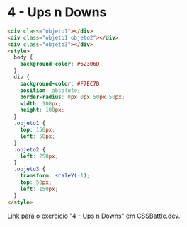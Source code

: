 # 4 - Ups n Downs

```HTML
<div class="objeto1"></div>
<div class="objeto1 objeto2"></div>
<div class="objeto3"></div>
<style>
  body {
    background-color: #62306D;
  }
  div {
    background-color: #F7EC7D;
    position: absolute;
    border-radius: 0px 0px 50px 50px;
    width: 100px;
    height: 100px;
  }
  .objeto1 {
    top: 150px;
    left: 50px;
  }
  .objeto2 {
    left: 250px;
  }
  .objeto3 {
    transform: scaleY(-1);
    top: 50px;
    left: 150px;
  }
</style>
```

[Link para o exercício "4 - Ups n Downs"](https://cssbattle.dev/play/4) em [CSSBattle.dev](https://cssbattle.dev/).